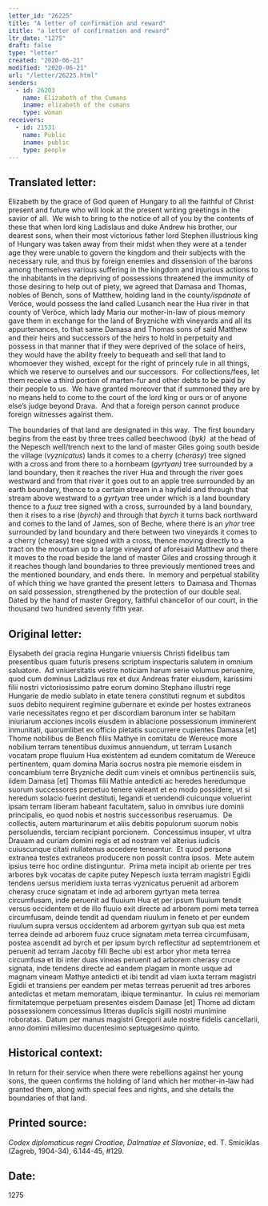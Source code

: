 ```yaml
---
letter_id: "26225"
title: "A letter of confirmation and reward"
ititle: "a letter of confirmation and reward"
ltr_date: "1275"
draft: false
type: "letter"
created: "2020-06-21"
modified: "2020-06-21"
url: "/letter/26225.html"
senders:
  - id: 26203
    name: Elizabeth of the Cumans
    iname: elizabeth of the cumans
    type: woman
receivers:
  - id: 21531
    name: Public
    iname: public
    type: people
---
```

<h2> Translated letter:</h2><p>Elizabeth by the grace of God queen of Hungary to all the faithful of Christ present and future who will look at the present writing greetings in the savior of all.&nbsp; We wish to bring to the notice of all of you by the contents of these that when lord king Ladislaus and duke Andrew his brother, our dearest sons, when their most victorious father lord Stephen illustrious king of Hungary was taken away from their midst when they were at a tender age they were unable to govern the kingdom and their subjects with the necessary rule, and thus by foreign enemies and dissension of the barons among themselves various suffering in the kingdom and injurious actions to the inhabitants in the depriving of possessions threatened the immunity of those desiring to help out of piety, we agreed that Damasa and Thomas, nobles of Bench, sons of Matthew, holding land in the county<i>/ispánate</i> of Veröce, would possess the land called Lusanch near the Hua river in that county of Veröce, which lady Maria our mother-in-law of pious memory gave them in exchange for the land of Bryzniche with vineyards and all its appurtenances, to that same Damasa and Thomas sons of said Matthew and their heirs and successors of the heirs to hold in perpetuity and possess in that manner that if they were deprived of the solace of heirs, they would have the ability freely to bequeath and sell that land to whomoever they wished, except for the right of princely rule in all things, which we reserve to ourselves and our successors.&nbsp; For collections/fees, let them receive a third portion of marten-fur and other debts to be paid by their people to us.&nbsp; We have granted moreover that if summoned they are by no means held to come to the court of the lord king or ours or of anyone else’s judge beyond Drava.&nbsp; And that a foreign person cannot produce foreign witnesses against them.&nbsp;</p><p>The boundaries of that land are designated in this way.&nbsp; The first boundary begins from the east by three trees called beechwood (<i>byk) </i>&nbsp;at the head of the Nepesch well/trench next to the land of master Giles going south beside the village (<i>vyznicatus</i>) lands it comes to a cherry (<i>cherasy</i>) tree signed with a cross and from there to a hornbeam (<i>gyrtyan)</i> tree surrounded by a land boundary, then it reaches the river Hua and through the river goes westward and from that river it goes out to an apple tree surrounded by an earth boundary, thence to a certain stream in a hayfield and through that stream above westward to a <i>gyrtyan </i>tree under which is a land boundary thence to a <i>fuuz</i> tree signed with a cross, surrounded by a land boundary, then it rises to a rise (<i>byrch) </i>and through that <i>byrch</i> it turns back northward and comes to the land of James, son of Beche, where there is an <i>yhor </i>tree surrounded by land boundary and there between two vineyards it comes to a cherry (cherasy) tree signed with a cross, thence moving directly to a tract on the mountain up to a large vineyard of aforesaid Matthew and there it moves to the road beside the land of master Giles and crossing through it it reaches though land boundaries to three previously mentioned trees and the mentioned boundary, and ends there.&nbsp; In memory and perpetual stability of which thing we have granted the present letters&nbsp; to Damasa and Thomas on said possession, strengthened by the protection of our double seal.&nbsp; Dated by the hand of master Gregory, faithful chancellor of our court, in the thousand two hundred seventy fifth year.</p><h2 class="mt-4"> Original letter:</h2><p>Elysabeth dei gracia regina Hungarie vniuersis Christi fidelibus tam presentibus quam futuris presens scriptum inspecturis salutem in omnium saluatore. &nbsp;Ad vniuersitatis vestre noticiam harum serie volumus peruenire, quod cum dominus Ladizlaus rex et dux Andreas frater eiusdem, karissimi filii nostri victoriosissimo patre eorum domino Stephano illustri rege Hungarie de medio sublato in etate tenera constituti regnum et subditos suos debito nequirent regimine gubernare et exinde per hostes extraneos varie necessitates regno et per discordiam baronum inter se habitam iniuriarum acciones incolis eiusdem in ablacione possessionum imminerent inmunitati, quorumlibet ex officio pietatis succurrere cupientes Damasa [et] Thome nobilibus de Bench filiis Mathye in comitatu de Wereuce more nobilium terram tenentibus duximus annuendum, ut terram Lusanch vocatam prope fluuium Hua existentem ad eundem comitatum de Wereuce pertinentem, quam domina Maria socrus nostra pie memorie eisdem in concambium terre Bryzniche dedit cum vineis et omnibus pertinenciis suis, iidem Damasa [et] Thomas filii Mathie antedicti ac heredes heredumque suorum successores perpetuo tenere valeant et eo modo possidere, vt si heredum solacio fuerint destituti, legandi et uendendi cuicunque voluerint ipsam terram liberam habeant facultatem, saluo in omnibus iure dominii principalis, eo quod nobis et nostris successoribus reseruamus.&nbsp; De collectis, autem marturinarum et aliis debitis populorum suorum nobis persoluendis, terciam recipiant porcionem.&nbsp; Concessimus insuper, vt ultra Drauam ad curiam domini regis et ad nostram vel alterius iudicis cuiuscunque citati nullatenus accedere teneantur.&nbsp; Et quod persona extranea testes extraneos producere non possit contra ipsos.&nbsp; Mete autem ipsius terre hoc ordine distinguntur.&nbsp; Prima meta incipit ab oriente per tres arbores byk vocatas de capite putey Nepesch iuxta terram magistri Egidii tendens uersus meridiem iuxta terras vyznicatus peruenit ad arborem cherasy cruce signatam et inde ad arborem gyrtyan meta terrea circumfusam, inde peruenit ad fluuium Hua et per ipsum fluuium tendit versus occidentem et de illo fluuio exit directe ad arborem pomi meta terrea circumfusam, deinde tendit ad quendam riuulum in feneto et per eundem riuulum supra versus occidentem ad arborem gyrtyan sub qua est meta terrea deinde ad arborem fuuz cruce signatam meta terrea circumfusam, postea ascendit ad byrch et per ipsum byrch reflectitur ad septemtrionem et peruenit ad terram Jacoby filli Beche ubi est arbor yhor meta terrea circumfusa et ibi inter duas vineas peruenit ad arborem cherasy cruce signata, inde tendens directe ad eandem plagam in monte usque ad magnam vineam Mathye antedicti et ibi tendit ad viam iuxta terram magistri Egidii et transiens per eandem per metas terreas peruenit ad tres arbores antedictas et metam memoratam, ibique terminantur.&nbsp; In cuius rei memoriam firmitatemque perpetuam presentes eisdem Damase [et] Thome ad dictam possessionem concessimus litteras duplicis sigilli nostri munimine roboratas.&nbsp; Datum per manus magistri Gregorii aule nostre fidelis cancellarii, anno domini millesimo ducentesimo septuagesimo quinto.</p><h2 class="mt-4"> Historical context:</h2><p>In return for their service when there were rebellions against her young sons, the queen confirms the holding of land which her mother-in-law had granted them, along with special fees and rights, and she details the boundaries of that land.</p><h2 class="mt-4"> Printed source:</h2><p><i>Codex diplomaticus regni Croatiae, Dalmatiae et Slavoniae</i>, ed. T. Smiciklas (Zagreb, 1904-34), 6.144-45, #129.&nbsp;&nbsp;</p><h2 class="mt-4"> Date:</h2>1275
